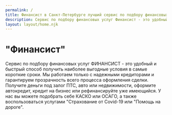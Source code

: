 ```yaml
---
permalink: /
title: Финансист в Санкт-Петербурге лучший сервис по подбору финансовых услуг
description: Сервис по подбору финансовых услуг Финансист - это удобный способ получить выгодные условия в кратчайшие сроки
layout: layout/home.njk
---
```


# "Финансист"

Сервис по подбору финансовых услуг ФИНАНСИСТ - это удобный и быстрый способ получить наиболее выгодные условия в самые короткие сроки. Мы работаем только с надежными кредиторами и гарантируем прозрачность всего процесса оформления сделки.
Получите деньги под залог ПТС, авто или недвижимости, оформите автокредит, кредит на бизнес или рефинансируйте уже имеющийся. У нас вы можете подобрать себе КАСКО или ОСАГО, а также воспользоваться услугами "Страхование от Covid-19 или "Помощь на дороге".

